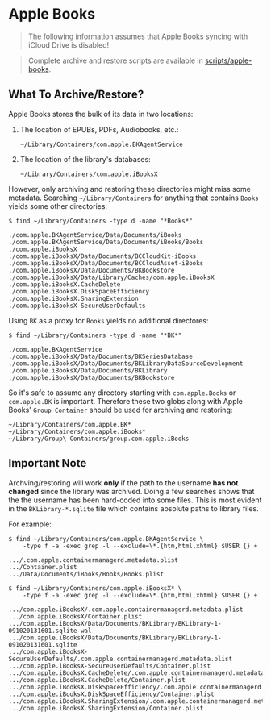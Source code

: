 # Apple Books

> <i class="fa fa-exclamation-circle"></i> The following information assumes
> that Apple Books syncing with iCloud Drive is disabled!

> <i class="fa fa-info-circle"></i> Complete archive and restore scripts are
> available in [scripts/apple-books][scripts].

## What To Archive/Restore?

Apple Books stores the bulk of its data in two locations:

1. The location of EPUBs, PDFs, Audiobooks, etc.:

   ```plaintext
   ~/Library/Containers/com.apple.BKAgentService
   ```

2. The location of the library's databases:

   ```plaintext
   ~/Library/Containers/com.apple.iBooksX
   ```

However, only archiving and restoring these directories might miss some
metadata. Searching `~/Library/Containers` for anything that contains `Books`
yields some other directories:

```console
$ find ~/Library/Containers -type d -name "*Books*"

./com.apple.BKAgentService/Data/Documents/iBooks
./com.apple.BKAgentService/Data/Documents/iBooks/Books
./com.apple.iBooksX
./com.apple.iBooksX/Data/Documents/BCCloudKit-iBooks
./com.apple.iBooksX/Data/Documents/BCCloudAsset-iBooks
./com.apple.iBooksX/Data/Documents/BKBookstore
./com.apple.iBooksX/Data/Library/Caches/com.apple.iBooksX
./com.apple.iBooksX.CacheDelete
./com.apple.iBooksX.DiskSpaceEfficiency
./com.apple.iBooksX.SharingExtension
./com.apple.iBooksX-SecureUserDefaults
```

Using `BK` as a proxy for `Books` yields no additional directores:

```console
$ find ~/Library/Containers -type d -name "*BK*"

./com.apple.BKAgentService
./com.apple.iBooksX/Data/Documents/BKSeriesDatabase
./com.apple.iBooksX/Data/Documents/BKLibraryDataSourceDevelopment
./com.apple.iBooksX/Data/Documents/BKLibrary
./com.apple.iBooksX/Data/Documents/BKBookstore
```

So it's safe to assume any directory starting with `com.apple.Books` or
`com.apple.BK` is important. Therefore these two globs along with Apple Books'
`Group Container` should be used for archiving and restoring:

```plaintext
~/Library/Containers/com.apple.BK*
~/Library/Containers/com.apple.iBooks*
~/Library/Group\ Containers/group.com.apple.iBooks
```

## <i class="fa fa-exclamation-circle"></i> Important Note

Archving/restoring will work **only** if the path to the username **has not
changed** since the library was archived. Doing a few searches shows that the
the username has been hard-coded into some files. This is most evident in the
`BKLibrary-*.sqlite` file which contains absolute paths to library files.

For example:

```console
$ find ~/Library/Containers/com.apple.BKAgentService \
    -type f -a -exec grep -l --exclude=\*.{htm,html,xhtml} $USER {} +

.../.com.apple.containermanagerd.metadata.plist
.../Container.plist
.../Data/Documents/iBooks/Books/Books.plist
```

```console
$ find ~/Library/Containers/com.apple.iBooksX* \
    -type f -a -exec grep -l --exclude=\*.{htm,html,xhtml} $USER {} +

.../com.apple.iBooksX/.com.apple.containermanagerd.metadata.plist
.../com.apple.iBooksX/Container.plist
.../com.apple.iBooksX/Data/Documents/BKLibrary/BKLibrary-1-091020131601.sqlite-wal
.../com.apple.iBooksX/Data/Documents/BKLibrary/BKLibrary-1-091020131601.sqlite
.../com.apple.iBooksX-SecureUserDefaults/.com.apple.containermanagerd.metadata.plist
.../com.apple.iBooksX-SecureUserDefaults/Container.plist
.../com.apple.iBooksX.CacheDelete/.com.apple.containermanagerd.metadata.plist
.../com.apple.iBooksX.CacheDelete/Container.plist
.../com.apple.iBooksX.DiskSpaceEfficiency/.com.apple.containermanagerd.metadata.plist
.../com.apple.iBooksX.DiskSpaceEfficiency/Container.plist
.../com.apple.iBooksX.SharingExtension/.com.apple.containermanagerd.metadata.plist
.../com.apple.iBooksX.SharingExtension/Container.plist
```

[scripts]: https://github.com/tnahs/readstor/tree/main/scripts/apple-books/
